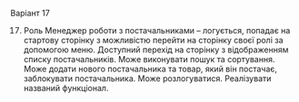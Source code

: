 Варіант 17

17. Роль Менеджер роботи з постачальниками – логується, попадає на стартову сторінку з можливістю перейти на сторінку своєї ролі за допомогою меню. Доступний перехід на сторінку з відображенням списку постачальників. Може виконувати пошук та сортування. Може додати нового постачальника та товар, який він постачає, заблокувати постачальника. Може розлогуватися. Реалізувати названий функціонал.
